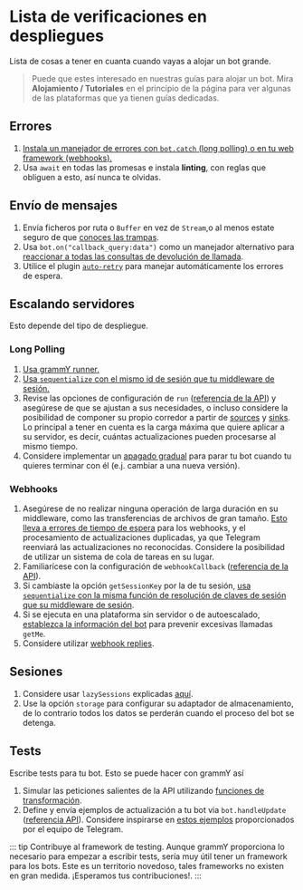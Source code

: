 # Lista de verificaciones en despliegues

Lista de cosas a tener en cuanta cuando vayas a alojar un bot grande.

> Puede que estes interesado en nuestras guías para alojar un bot.
> Mira **Alojamiento / Tutoriales** en el principio de la página para ver algunas de las plataformas que ya tienen guías dedicadas.

## Errores

1. [Instala un manejador de errores con `bot.catch` (long polling) o en tu web framework (webhooks).](../guide/errors)
2. Usa `await` en todas las promesas e instala **linting**, con reglas que obliguen a esto, así nunca te olvidas.

## Envío de mensajes

1. Envía ficheros por ruta o `Buffer` en vez de `Stream`,o al menos estate seguro de que [conoces las trampas](./transformers#casos-de-uso-de-las-funciones-de-transformacion).
2. Usa `bot.on("callback_query:data")` como un manejador alternativo para [reaccionar a todas las consultas de devolución de llamada](../plugins/keyboard#respondiendo-a-los-clics).
3. Utilice el plugin [`auto-retry`](../plugins/auto-retry) para manejar automáticamente los errores de espera.

## Escalando servidores

Esto depende del tipo de despliegue.

### Long Polling

1. [Usa grammY runner.](../plugins/runner)
2. [Usa `sequentialize` con el mismo id de sesión que tu middleware de sesión.](./scaling#la-concurrencia-es-dificil)
3. Revise las opciones de configuración de `run` ([referencia de la API](/ref/runner/run)) y asegúrese de que se ajustan a sus necesidades, o incluso considere la posibilidad de componer su propio corredor a partir de [sources](/ref/runner/UpdateSource) y [sinks](/ref/runner/UpdateSink).
   Lo principal a tener en cuenta es la carga máxima que quiere aplicar a su servidor, es decir, cuántas actualizaciones pueden procesarse al mismo tiempo.
4. Considere implementar un [apagado gradual](../advanced/reliability#apagado-correcto) para parar tu bot cuando tu quieres terminar con él (e.j. cambiar a una nueva versión).

### Webhooks

1. Asegúrese de no realizar ninguna operación de larga duración en su middleware, como las transferencias de archivos de gran tamaño. [Esto lleva a errores de tiempo de espera](../guide/deployment-types#terminar-las-solicitudes-de-webhooks-a-tiempo) para los webhooks, y el procesamiento de actualizaciones duplicadas, ya que Telegram reenviará las actualizaciones no reconocidas. Considere la posibilidad de utilizar un sistema de cola de tareas en su lugar.
2. Familiarícese con la configuración de `webhookCallback` ([referencia de la API](/ref/core/webhookCallback)).
3. Si cambiaste la opción `getSessionKey` por la de tu sesión, [usa `sequentialize` con la misma función de resolución de claves de sesión que su middleware de sesión](./scaling#la-concurrencia-es-dificil).
4. Si se ejecuta en una plataforma sin servidor o de autoescalado, [establezca la información del bot](/ref/core/BotConfig) para prevenir excesivas llamadas `getMe`.
5. Considere utilizar [webhook replies](../guide/deployment-types#webhook-reply).

## Sesiones

1. Considere usar `lazySessions` explicadas [aquí](../plugins/session#lazy-sessions).
2. Use la opción `storage` para configurar su adaptador de almacenamiento, de lo contrario todos los datos se perderán cuando el proceso del bot se detenga.

## Tests

Escribe tests para tu bot. Esto se puede hacer con grammY así

1. Simular las peticiones salientes de la API utilizando [funciones de transformación](./transformers).
2. Define y envía ejemplos de actualización a tu bot via `bot.handleUpdate` ([referencia API](/ref/core/Bot#handleupdate)). Considere inspirarse en [estos ejemplos](https://core.telegram.org/bots/webhooks#testing-your-bot-with-updates) proporcionados por el equipo de Telegram.

::: tip Contribuye al framework de testing.
Aunque grammY proporciona lo necesario para empezar a escribir tests, sería muy útil tener un framework para los bots.
Este es un territorio novedoso, tales frameworks no existen en gran medida.
¡Esperamos tus contribuciones!.
:::
